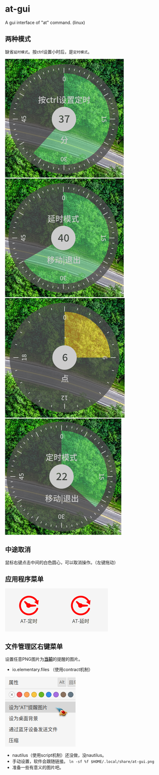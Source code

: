 # at-gui
A gui interface of "at" command. (linux)

## 两种模式

缺省`延时模式`。按ctrl设置小时后，是`定时模式`。

![ss0](src/ss0.png)
![ss1](src/ss1.png)
![ss2](src/ss2.png)
![ss3](src/ss3.png)

## 中途取消

鼠标右键点击中间的白色圆心，可以取消操作。（左键拖动）

## 应用程序菜单
![menu](src/menu.png)

## 文件管理区右键菜单

设置任意PNG图片为<u>**当前**</u>的提醒的图片。

- io.elementary.files （使用contract机制）

![右键菜单](src/io.elementary.files.ContextMenu.png)

- nautilus（使用script机制）还没做，没nautilus。
- 手动设置，软件会跟随链接。
`ln -sf %f $HOME/.local/share/at-gui.png`
- 准备一些有意义的图片吧。


